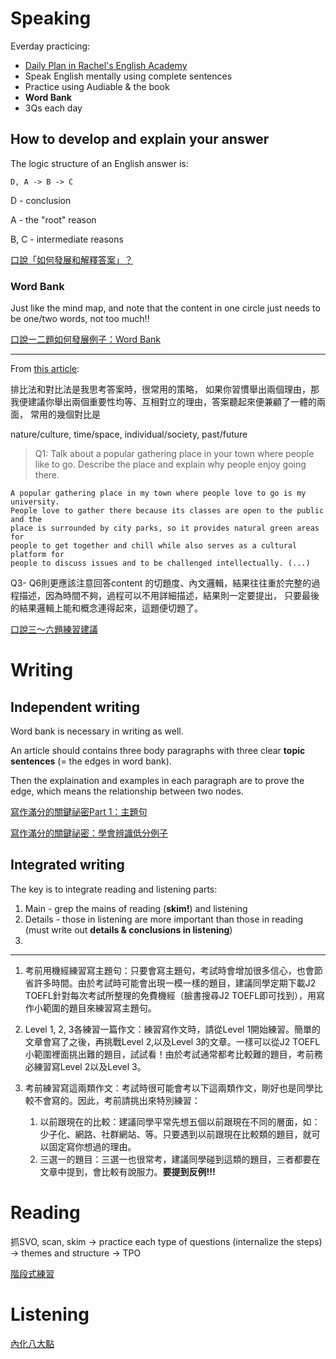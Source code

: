 # Speaking

Everday practicing:
- [Daily Plan in Rachel's English Academy](https://www.rachelsenglishacademy.com/enrollments?collection_id=139464)
- Speak English mentally using complete sentences
- Practice using Audiable & the book
- **Word Bank**
- 3Qs each day



## How to develop and explain your answer

The logic structure of an English answer is:

    D, A -> B -> C
 
 D - conclusion
 
 A - the "root" reason
 
 B, C - intermediate reasons

[口說「如何發展和解釋答案」？](http://sk2toefl.blogspot.com/p/earnest-toeflibt-tue-feb-2-232420-2016.html)


### Word Bank

Just like the mind map, and note that the content in one circle just needs to be one/two words, not too much!!


[口說一二題如何發展例子：Word Bank](http://sk2toefl.blogspot.com/p/david_20.html)

---

From [this article](http://sk2toefl.blogspot.com/p/blog-page_28.html):

排比法和對比法是我思考答案時，很常用的策略，
如果你習慣舉出兩個理由，那我便建議你舉出兩個重要性均等、互相對立的理由，答案聽起來便兼顧了一體的兩面，
常用的幾個對比是 

nature/culture, time/space, individual/society, past/future

> Q1: Talk about a popular gathering place in your town where people like to go.
    Describe the place and explain why people enjoy going there.

```
A popular gathering place in my town where people love to go is my university.
People love to gather there because its classes are open to the public and the
place is surrounded by city parks, so it provides natural green areas for
people to get together and chill while also serves as a cultural platform for
people to discuss issues and to be challenged intellectually. (...)
```

Q3- Q6則更應該注意回答content 的切題度、內文邏輯，結果往往重於完整的過程描述，因為時間不夠，過程可以不用詳細描述，結果則一定要提出，
只要最後的結果邏輯上能和概念連得起來，這題便切題了。


[口說三～六題練習建議](http://sk2toefl.blogspot.com/p/blog-page_95.html)


# Writing

## Independent writing
Word bank is necessary in writing as well.

An article should contains three body paragraphs with three clear __topic sentences__ (= the edges in word bank).

Then the explaination and examples in each paragraph are to prove the edge, which means the relationship between two nodes.

[寫作滿分的關鍵祕密Part 1：主題句](http://sk2toefl.blogspot.com/2013/12/part-1.html)

[寫作滿分的關鍵祕密：學會辨識低分例子](http://sk2toefl.blogspot.com/2013/11/blog-post_25.html)


## Integrated writing

The key is to integrate reading and listening parts:

1. Main - grep the mains of reading (__skim!__) and listening
2. Details - those in listening are more important than those in reading (must write out __details & conclusions in listening__)
3. 

---

1. 考前用機經練習寫主題句：只要會寫主題句，考試時會增加很多信心，也會節省許多時間。由於考試時可能會出現一模一樣的題目，建議同學定期下載J2 TOEFL針對每次考試所整理的免費機經（臉書搜尋J2 TOEFL即可找到），用寫作小範圍的題目來練習寫主題句。
2. Level 1, 2, 3各練習一篇作文：練習寫作文時，請從Level 1開始練習。簡單的文章會寫了之後，再挑戰Level 2,以及Level 3的文章。一樣可以從J2 TOEFL小範圍裡面挑出難的題目，試試看！由於考試通常都考比較難的題目，考前務必練習寫Level 2以及Level 3。
3. 考前練習寫這兩類作文：考試時很可能會考以下這兩類作文，剛好也是同學比較不會寫的。因此，考前請挑出來特別練習：

    1) 以前跟現在的比較：建議同學平常先想五個以前跟現在不同的層面，如：少子化、網路、社群網站、等。只要遇到以前跟現在比較類的題目，就可以固定寫你想過的理由。
    2) 三選一的題目：三選一也很常考，建議同學碰到這類的題目，三者都要在文章中提到，會比較有說服力。__要提到反例!!!__




# Reading

抓SVO, scan, skim -> practice each type of questions (internalize the steps) -> themes and structure -> TPO

[階段式練習](https://sk2toefl.blogspot.com/p/sk2-rosa_14.html)


# Listening

[內化八大點](http://sk2toefl.blogspot.com/2016/02/blog-post.html)

